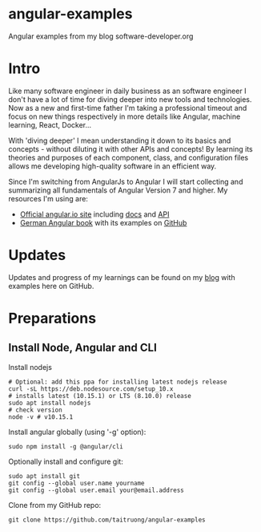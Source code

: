 # angular-examples
Angular examples from my blog software-developer.org

# Intro

Like many software engineer in daily business as an software engineer I don't have a lot of time for diving deeper into new tools and technologies. Now as a new and first-time father I'm taking a professional timeout and focus on new things respectively in more details like Angular, machine learning, React, Docker...

With 'diving deeper' I mean understanding it down to its basics and concepts - without diluting it with other APIs and concepts! By learning its theories and purposes of each component, class, and configuration files allows me developing high-quality software in an efficient way.

Since I'm switching from AngularJs to Angular I will start collecting and summarizing all fundamentals of Angular Version 7 and higher. My resources I'm using are:

- [Official angular.io site](https://angular.io) including [docs](https://angular.io/docs) and [API](https://angular.io/api)
- [German Angular book](https://angular-buch.com/blog) with its examples on [GitHub](https://github.com/book-monkey2-build)

# Updates
Updates and progress of my learnings can be found on my [blog](http://software-developer.org/2019/02/11/Angular-cheatsheet-00-in-aNutshell-with-cheatsheets-collection/) with examples here on GitHub.

# Preparations

## Install Node, Angular and CLI
Install nodejs

```
# Optional: add this ppa for installing latest nodejs release
curl -sL https://deb.nodesource.com/setup_10.x
# installs latest (10.15.1) or LTS (8.10.0) release
sudo apt install nodejs
# check version
node -v # v10.15.1
```

Install angular globally (using '-g' option):
```
sudo npm install -g @angular/cli
```

Optionally install and configure git:
```
sudo apt install git
git config --global user.name yourname
git config --global user.email your@email.address
```

Clone from my GitHub repo:
```
git clone https://github.com/taitruong/angular-examples
```